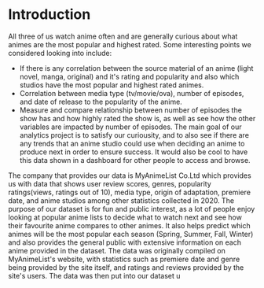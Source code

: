 # Introduction

All three of us watch anime often and are generally curious about what animes are the most popular and highest rated. Some interesting points we considered looking into include:
 - If there is any correlation between the source material of an anime (light novel, manga, original) and it's rating and popularity and also which studios have the most popular and highest rated animes.
 - Correlation between media type (tv/movie/ova), number of episodes, and date of release to the popularity of the anime.
- Measure and compare relationship between number of episodes the show has and how highly rated the show is, as well as see how the other variables are impacted by number of episodes.
The main goal of our analytics project is to satisfy our curiousity, and to also see if there are any trends that an anime studio could use when deciding an anime to produce next in order to ensure success. It would also be cool to have this data shown in a dashboard for other people to access and browse.


The company that provides our data is MyAnimeList Co.Ltd which provides us with data that shows user review scores, genres, popularity ratings(views, ratings out of 10), media type, origin of adaptation, premiere date, and anime studios  among other statistics collected in 2020. The purpose of our dataset is for fun and public interest, as a lot of people enjoy looking at popular anime lists to decide what to watch next and see how their favourite anime compares to other animes. It also helps predict which animes will be the most popular each season (Spring, Summer, Fall, Winter) and also provides the general public with extensive information on each anime provided in the dataset. The data was originally compiled on MyAnimeList's website, with statistics such as premiere date and genre being provided by the site itself, and ratings and reviews provided by the site's users. The data was then put into our dataset u